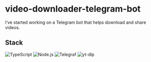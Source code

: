 # video-downloader-telegram-bot

I’ve started working on a Telegram bot that helps download and share videos.

## Stack

![TypeScript](https://img.shields.io/badge/TypeScript-3178C6?style=for-the-badge&logo=typescript&logoColor=white)
![Node.js](https://img.shields.io/badge/Node.js-339933?style=for-the-badge&logo=nodedotjs&logoColor=white)
![Telegraf](https://img.shields.io/badge/Telegraf-2CA5E0?style=for-the-badge&logo=telegram&logoColor=white)
![yt-dlp](https://img.shields.io/badge/yt--dlp-FFAD00?style=for-the-badge)
